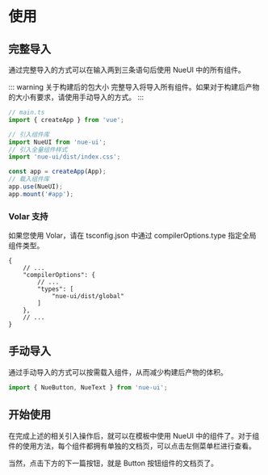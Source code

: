 # 使用

## 完整导入

通过完整导入的方式可以在输入两到三条语句后使用 NueUI 中的所有组件。

::: warning 关于构建后的包大小
完整导入将导入所有组件。如果对于构建后产物的大小有要求，请使用手动导入的方式。
:::

```typescript {5,7,11}
// main.ts
import { createApp } from 'vue';

// 引入组件库
import NueUI from 'nue-ui';
// 引入全量组件样式
import 'nue-ui/dist/index.css';

const app = createApp(App);
// 载入组件库
app.use(NueUI);
app.mount('#app');
```

### Volar 支持 <Badge type="tip" text="^0.7.2" />

如果您使用 Volar，请在 tsconfig.json 中通过 compilerOptions.type 指定全局组件类型。

```json5 {5-7}
{
    // ...
    "compilerOptions": {
        // ...
        "types": [
            "nue-ui/dist/global"
        ]
    },
    // ...
}
```

## 手动导入

通过手动导入的方式可以按需载入组件，从而减少构建后产物的体积。

```typescript
import { NueButton, NueText } from 'nue-ui';
```

## 开始使用

在完成上述的相关引入操作后，就可以在模板中使用 NueUI 中的组件了。对于组件的使用方法，每个组件都拥有单独的文档页，可以点击左侧菜单栏进行查看。

当然，点击下方的下一篇按钮，就是 Button 按钮组件的文档页了。
